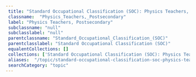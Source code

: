 ```yaml
--- 
 title: "Standard Occupational Classification (SOC): Physics Teachers, Postsecondary" 
 classname:  "Physics_Teachers,_Postsecondary" 
 label: "Physics Teachers, Postsecondary" 
 subclassname: "null" 
 subclasslabel: "null" 
 parentclassname: "Standard_Occupational_Classification_(SOC)" 
 parentclasslabel: "Standard Occupational Classification (SOC)" 
 equalentCollections: [] 
 collections: ['Standard Occupational Classification (SOC): Physics Teachers, Postsecondary']
 aliases:  "/topic/standard-occupational-classification-soc-physics-teachers-postsecondary"  
 searchCategory: "topic" 
---
```

